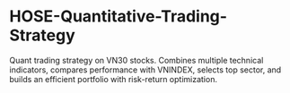 # HOSE-Quantitative-Trading-Strategy
Quant trading strategy on VN30 stocks. Combines multiple technical indicators, compares performance with VNINDEX, selects top sector, and builds an efficient portfolio with risk-return optimization.
